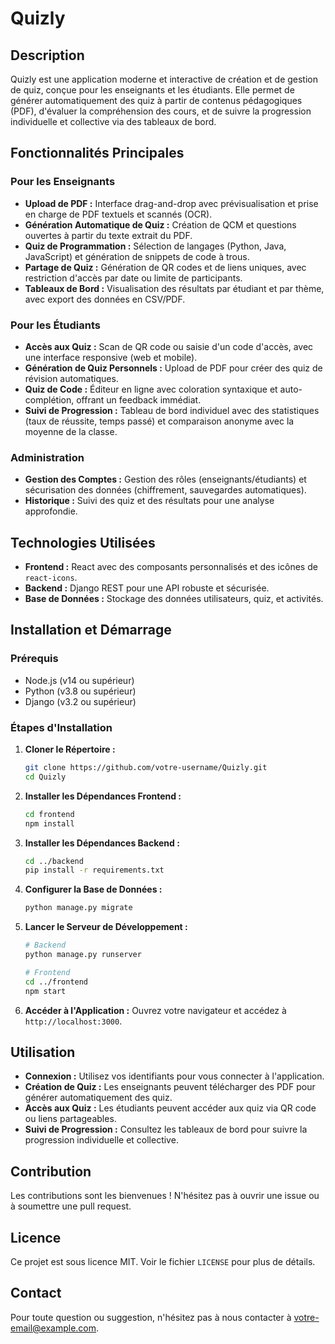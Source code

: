 # Quizly

## Description

Quizly est une application moderne et interactive de création et de gestion de quiz, conçue pour les enseignants et les étudiants. Elle permet de générer automatiquement des quiz à partir de contenus pédagogiques (PDF), d'évaluer la compréhension des cours, et de suivre la progression individuelle et collective via des tableaux de bord.

## Fonctionnalités Principales

### Pour les Enseignants

- **Upload de PDF :** Interface drag-and-drop avec prévisualisation et prise en charge de PDF textuels et scannés (OCR).
- **Génération Automatique de Quiz :** Création de QCM et questions ouvertes à partir du texte extrait du PDF.
- **Quiz de Programmation :** Sélection de langages (Python, Java, JavaScript) et génération de snippets de code à trous.
- **Partage de Quiz :** Génération de QR codes et de liens uniques, avec restriction d'accès par date ou limite de participants.
- **Tableaux de Bord :** Visualisation des résultats par étudiant et par thème, avec export des données en CSV/PDF.

### Pour les Étudiants

- **Accès aux Quiz :** Scan de QR code ou saisie d'un code d'accès, avec une interface responsive (web et mobile).
- **Génération de Quiz Personnels :** Upload de PDF pour créer des quiz de révision automatiques.
- **Quiz de Code :** Éditeur en ligne avec coloration syntaxique et auto-complétion, offrant un feedback immédiat.
- **Suivi de Progression :** Tableau de bord individuel avec des statistiques (taux de réussite, temps passé) et comparaison anonyme avec la moyenne de la classe.

### Administration

- **Gestion des Comptes :** Gestion des rôles (enseignants/étudiants) et sécurisation des données (chiffrement, sauvegardes automatiques).
- **Historique :** Suivi des quiz et des résultats pour une analyse approfondie.

## Technologies Utilisées

- **Frontend :** React avec des composants personnalisés et des icônes de `react-icons`.
- **Backend :** Django REST pour une API robuste et sécurisée.
- **Base de Données :** Stockage des données utilisateurs, quiz, et activités.

## Installation et Démarrage

### Prérequis

- Node.js (v14 ou supérieur)
- Python (v3.8 ou supérieur)
- Django (v3.2 ou supérieur)

### Étapes d'Installation

1. **Cloner le Répertoire :**

   ```bash
   git clone https://github.com/votre-username/Quizly.git
   cd Quizly
   ```

2. **Installer les Dépendances Frontend :**

   ```bash
   cd frontend
   npm install
   ```

3. **Installer les Dépendances Backend :**

   ```bash
   cd ../backend
   pip install -r requirements.txt
   ```

4. **Configurer la Base de Données :**

   ```bash
   python manage.py migrate
   ```

5. **Lancer le Serveur de Développement :**

   ```bash
   # Backend
   python manage.py runserver

   # Frontend
   cd ../frontend
   npm start
   ```

6. **Accéder à l'Application :**
   Ouvrez votre navigateur et accédez à `http://localhost:3000`.

## Utilisation

- **Connexion :** Utilisez vos identifiants pour vous connecter à l'application.
- **Création de Quiz :** Les enseignants peuvent télécharger des PDF pour générer automatiquement des quiz.
- **Accès aux Quiz :** Les étudiants peuvent accéder aux quiz via QR code ou liens partageables.
- **Suivi de Progression :** Consultez les tableaux de bord pour suivre la progression individuelle et collective.

## Contribution

Les contributions sont les bienvenues ! N'hésitez pas à ouvrir une issue ou à soumettre une pull request.

## Licence

Ce projet est sous licence MIT. Voir le fichier `LICENSE` pour plus de détails.

## Contact

Pour toute question ou suggestion, n'hésitez pas à nous contacter à [votre-email@example.com](mailto:lamyamaaou29@gmail.com).

